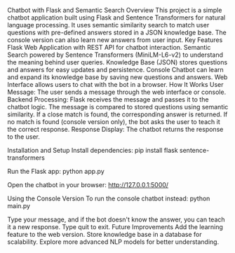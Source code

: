 Chatbot with Flask and Semantic Search
Overview
This project is a simple chatbot application built using Flask and Sentence Transformers for natural language processing. It uses semantic similarity search to match user questions with pre-defined answers stored in a JSON knowledge base. The console version can also learn new answers from user input.
Key Features
Flask Web Application with REST API for chatbot interaction.
Semantic Search powered by Sentence Transformers (MiniLM-L6-v2) to understand the meaning behind user queries.
Knowledge Base (JSON) stores questions and answers for easy updates and persistence.
Console Chatbot can learn and expand its knowledge base by saving new questions and answers.
Web Interface allows users to chat with the bot in a browser.
How It Works
User Message: The user sends a message through the web interface or console.
Backend Processing:
Flask receives the message and passes it to the chatbot logic.
The message is compared to stored questions using semantic similarity.
If a close match is found, the corresponding answer is returned.
If no match is found (console version only), the bot asks the user to teach it the correct response.
Response Display: The chatbot returns the response to the user.

Installation and Setup
Install dependencies:
pip install flask sentence-transformers

Run the Flask app:
python app.py

Open the chatbot in your browser:
http://127.0.0.1:5000/

Using the Console Version
To run the console chatbot instead:
python main.py

Type your message, and if the bot doesn't know the answer, you can teach it a new response. Type quit to exit.
Future Improvements
Add the learning feature to the web version.
Store knowledge base in a database for scalability.
Explore more advanced NLP models for better understanding.
